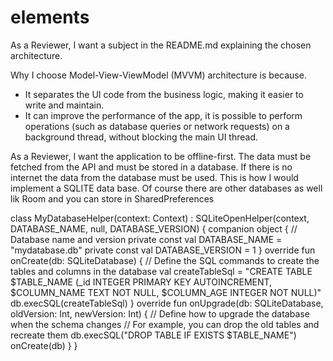 # elements

As a Reviewer, I want a subject in the README.md explaining the chosen architecture.

Why I choose Model-View-ViewModel (MVVM) architecture is because.
- It separates the UI code from the business logic, making it easier to write and maintain.
- It can improve the performance of the app, it is possible to perform operations (such as database queries or network requests) on a background thread, without blocking the main UI thread.

As a Reviewer, I want the application to be offline-first. The data must be fetched from the API and must be stored in a database. If there is no internet the data from the database must be used.
This is how I would implement a SQLITE data base. Of course there are other databases as well lik Room and you can store in SharedPreferences

class MyDatabaseHelper(context: Context) : SQLiteOpenHelper(context, DATABASE_NAME, null, DATABASE_VERSION) {
    companion object {
        // Database name and version
        private const val DATABASE_NAME = "mydatabase.db"
        private const val DATABASE_VERSION = 1
    }
    override fun onCreate(db: SQLiteDatabase) {
        // Define the SQL commands to create the tables and columns in the database
        val createTableSql = "CREATE TABLE $TABLE_NAME (_id INTEGER PRIMARY KEY AUTOINCREMENT, $COLUMN_NAME TEXT NOT NULL, $COLUMN_AGE INTEGER NOT NULL)"
        db.execSQL(createTableSql)
    }
    override fun onUpgrade(db: SQLiteDatabase, oldVersion: Int, newVersion: Int) {
        // Define how to upgrade the database when the schema changes
        // For example, you can drop the old tables and recreate them
        db.execSQL("DROP TABLE IF EXISTS $TABLE_NAME")
        onCreate(db)
    }
}


